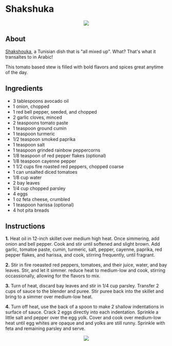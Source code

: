 # Shakshuka
<center><a href="https://ibb.co/yVyj4Ms"><img src="https://i.imgur.com/71tHQoC.jpg" border="0"></a></center>

## About
[Shakshouka](https://en.wikipedia.org/wiki/Shakshouka), a Tunisian dish that is "all mixed up". What? That's what it transaltes to in Arabic! 

This tomato based stew is filled with bold flavors and spices great anytime of the day.

## Ingredients
- 3 tablespoons avocado oil
- 1 onion, chopped
- 1 red bell pepper, seeded, and chopped
- 2 garlic cloves, minced
- 2 teaspoons tomato paste
- 1 teaspoon ground cumin
- 1 teaspoon turmeric
- 1/2 teaspoon smoked paprika
- 1 teaspoon salt
- 1 teaspoon grinded rainbow peppercorns
- 1/8 teaspoon of red pepper flakes (optional)
- 1/8 teaspoon cayenne pepper
- 1 1/2 cups fire roasted red peppers, chopped coarse
- 1 can unsalted diced tomatoes
- 1/8 cup water
- 2 bay leaves
- 1/4 cup chopped parsley
- 4 eggs
- 1 oz feta cheese, crumbled
- 1 teaspoon harissa (optional)
- 4 hot pita breads

## Instructions

**1.** Heat oil in 12-inch skillet over medium high heat. Once simmering, add onion and bell pepper. Cook and stir until softened and slight brown. Add garlic, tomatoe paste, cumin, turmeric, salt, pepper, cayenne, paprika, red pepper flakes, and harissa, and cook, stirring frequently, until fragrant.

**2.** Stir in fire roeasted red peppers, tomatoes, and their juice, water, and bay leaves. Stir, and let it simmer. reduce heat to medium-low and cook, stirring occassionally, allowing for the flavors to mix.

**3.** Turn of heat, discard bay leaves and stir in 1/4 cup parsley. Transfer 2 cups of sauce to the blender and puree. Stir puree back into the skillet and bring to a simmer over medium-low heat.

**4.** Turn off heat, use the back of a spoon to make 2 shallow indentations in surface of sauce. Crack 2 eggs directly into each indentation. Sprinkle a little salt and pepper over the egg yolk. Cover and cook over medium-low heat until egg whites are opaque and and yolks are still runny. Sprinkle with feta and remaining parsley and serve.

<center><a href="https://ibb.co/yVyj4Ms"><img src="https://i.imgur.com/as3nl0m.jpg" border="0"></a></center>
